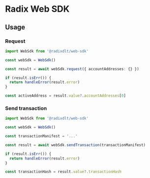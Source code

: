 # Radix Web SDK

## Usage

### Request

```typescript
import WebSdk from '@radixdlt/web-sdk'

const webSdk = WebSdk()

const result = await webSdk.request({ accountAddresses: {} })

if (result.isErr()) {
  return handleError(result.error)
}

const activeAddress = result.value?.accountAddresses[0]
```

### Send transaction

```typescript
import WebSdk from '@radixdlt/web-sdk'

const webSdk = WebSdk()

const transactionManifest = '...'

const result = await webSdk.sendTransaction(transactionManifest)

if (result.isErr()) {
  return handleError(result.error)
}

const transactionHash = result.value?.transactionHash
```
